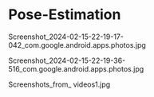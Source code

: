 # Pose-Estimation

Screenshot_2024-02-15-22-19-17-042_com.google.android.apps.photos.jpg

Screenshot_2024-02-15-22-19-36-516_com.google.android.apps.photos.jpg

Screenshots_from_ videos1.jpg
